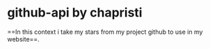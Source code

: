 # github-api by chapristi
 ==In this context i take my stars from my project github to use in my website==. 
